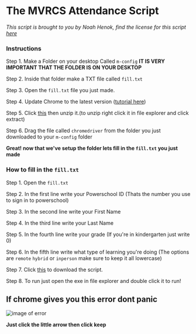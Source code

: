 # The MVRCS Attendance Script

*This script is brought to you by Noah Henok, find the license for this script [here](license)*

### Instructions

Step 1. Make a Folder on your desktop Called `m-config` **IT IS VERY IMPORTANT THAT THE FOLDER IS ON YOUR DESKTOP**


Step 2. Inside that folder make a TXT file called `fill.txt`

Step 3. Open the `fill.txt` file you just made.


Step 4. Update Chrome to the latest version ([tutorial here](https://support.google.com/chrome/answer/95414?co=GENIE.Platform%3DDesktop&hl=en))


Step 5. Click [this](https://chromedriver.storage.googleapis.com/90.0.4430.24/chromedriver_win32.zip) then unzip it.(to unzip right click it in file explorer and click extract)


Step 6. Drag the file called `chromedriver` from the folder you just downloaded to your `m-config` folder

**Great! now that we've setup the folder lets fill in the `fill.txt` you just made**


### How to fill in the `fill.txt`

Step 1. Open the `fill.txt`


Step 2. In the first line write your Powerschool ID (Thats the number you use to sign in to powerschool)


Step 3. In the second line write your First Name


Step 4. In the third line write your Last Name


Step 5. In the fourth line write your grade (If you're in kindergarten just write 0)


Step 6. In the fifth line write what type of learning you're doing (The options are `remote` `hybrid` or `inperson` make sure to keep it all lowercase)


Step 7. Click [this](https://github.com/Noah-It-All/MVRCS-Attendance-Auto-Filler/releases/download/1.0/Attendance.exe) to download the script.


Step 8. To run just open the exe in file explorer and double click it to run!


## If chrome gives you this error dont panic
![image of error](https://i.imgur.com/g2MWmHr.png)

**Just click the little arrow then click keep**